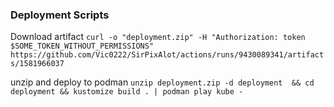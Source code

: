 ### Deployment Scripts
Download artifact
`curl -o "deployment.zip" -H "Authorization: token $SOME_TOKEN_WITHOUT_PERMISSIONS" https://github.com/Vic0222/SirPixAlot/actions/runs/9430089341/artifacts/1581966037`

unzip and deploy to podman
`unzip deployment.zip -d deployment  && cd deployment && kustomize build . | podman play kube -`
